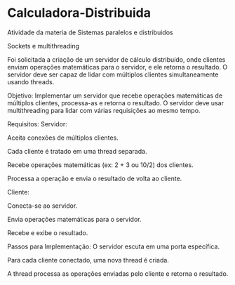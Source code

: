 # Calculadora-Distribuida
Atividade da materia de Sistemas paralelos e distribuidos

Sockets e multithreading

Foi solicitada a criação de um servidor de cálculo distribuído, onde clientes enviam operações matemáticas para o servidor, e ele retorna o resultado. O servidor deve ser capaz de lidar com múltiplos clientes simultaneamente usando threads.

Objetivo:
Implementar um servidor que recebe operações matemáticas de múltiplos clientes, processa-as e retorna o resultado. O servidor deve usar multithreading para lidar com várias requisições ao mesmo tempo.

Requisitos:
Servidor:

Aceita conexões de múltiplos clientes.

Cada cliente é tratado em uma thread separada.

Recebe operações matemáticas (ex: 2 + 3 ou 10/2) dos clientes.

Processa a operação e envia o resultado de volta ao cliente.

Cliente:

Conecta-se ao servidor.

Envia operações matemáticas para o servidor.

Recebe e exibe o resultado.

 

Passos para Implementação:
O servidor escuta em uma porta específica.

Para cada cliente conectado, uma nova thread é criada.

A thread processa as operações enviadas pelo cliente e retorna o resultado.

 